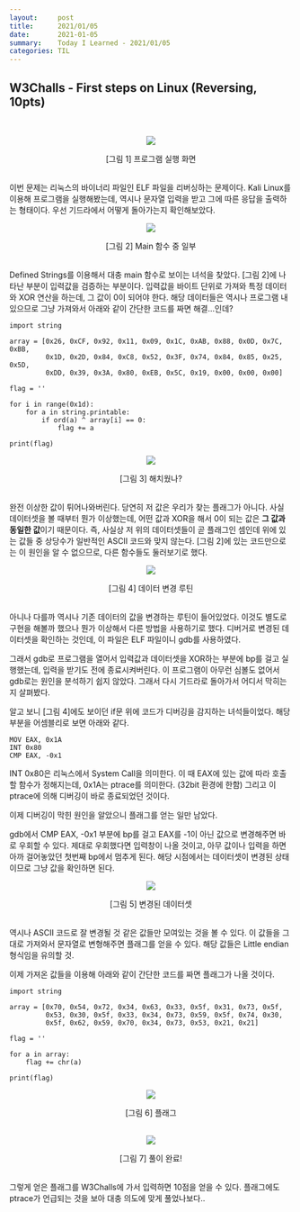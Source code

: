 ```yaml
---
layout:     post
title:      2021/01/05
date:       2021-01-05
summary:    Today I Learned - 2021/01/05
categories: TIL
---
```


## W3Challs - First steps on Linux (Reversing, 10pts)

<br>
<p align="center"><img src="https://user-images.githubusercontent.com/75083364/103621824-24162400-4f79-11eb-9df4-e7ede9b2f647.png"></p>
<center>[그림 1] 프로그램 실행 화면</center><br>

이번 문제는 리눅스의 바이너리 파일인 ELF 파일을 리버싱하는 문제이다.
Kali Linux를 이용해 프로그램을 실행해봤는데, 역시나 문자열 입력을 받고 그에 따른 응답을 출력하는 형태이다.
우선 기드라에서 어떻게 돌아가는지 확인해보았다.

<p align="center"><img src="https://user-images.githubusercontent.com/75083364/103621830-25475100-4f79-11eb-9b5f-972d19de1a2b.png"></p>
<center>[그림 2] Main 함수 중 일부</center><br>

Defined Strings를 이용해서 대충 main 함수로 보이는 녀석을 찾았다.
[그림 2]에 나타난 부분이 입력값을 검증하는 부분이다. 입력값을 바이트 단위로 가져와 특정 데이터와 XOR 연산을 하는데, 그 값이 0이 되어야 한다.
해당 데이터들은 역시나 프로그램 내 있으므로 그냥 가져와서 아래와 같이 간단한 코드를 짜면 해결...인데?

```(.python)
import string

array = [0x26, 0xCF, 0x92, 0x11, 0x09, 0x1C, 0xAB, 0x88, 0x0D, 0x7C, 0xBB,
         0x1D, 0x2D, 0x84, 0xC8, 0x52, 0x3F, 0x74, 0x84, 0x85, 0x25, 0x5D,
         0xDD, 0x39, 0x3A, 0x80, 0xEB, 0x5C, 0x19, 0x00, 0x00, 0x00]

flag = ''

for i in range(0x1d):
    for a in string.printable:
        if ord(a) ^ array[i] == 0:
            flag += a

print(flag)
```

<p align="center"><img src="https://user-images.githubusercontent.com/75083364/103621831-25475100-4f79-11eb-98fe-e541156cd43d.png"></p>
<center>[그림 3] 해치웠나?</center><br>

완전 이상한 값이 튀어나와버린다. 당연히 저 값은 우리가 찾는 플래그가 아니다.
사실 데이터셋을 볼 때부터 뭔가 이상했는데, 어떤 값과 XOR을 해서 0이 되는 값은 **그 값과 동일한 값**이기 때문이다.
즉, 사실상 저 위의 데이터셋들이 곧 플래그인 셈인데 위에 있는 값들 중 상당수가 일반적인 ASCII 코드와 맞지 않는다.
[그림 2]에 있는 코드만으로는 이 원인을 알 수 없으므로, 다른 함수들도 둘러보기로 했다.

<p align="center"><img src="https://user-images.githubusercontent.com/75083364/103621833-25dfe780-4f79-11eb-8f98-c16db9acd159.png"></p>
<center>[그림 4] 데이터 변경 루틴</center><br>

아니나 다를까 역시나 기존 데이터의 값을 변경하는 루틴이 들어있었다.
이것도 별도로 구현을 해볼까 했으나 뭔가 이상해서 다른 방법을 사용하기로 했다.
디버거로 변경된 데이터셋을 확인하는 것인데, 이 파일은 ELF 파일이니 gdb를 사용하였다.

그래서 gdb로 프로그램을 열어서 입력값과 데이터셋을 XOR하는 부분에 bp를 걸고 실행했는데, 입력을 받기도 전에 종료시켜버린다.
이 프로그램이 아무런 심볼도 없어서 gdb로는 원인을 분석하기 쉽지 않았다. 그래서 다시 기드라로 돌아가서 어디서 막히는지 살펴봤다.

알고 보니 [그림 4]에도 보이던 if문 위에 코드가 디버깅을 감지하는 녀석들이었다. 해당 부분을 어셈블리로 보면 아래와 같다.

```(.assembly)
MOV EAX, 0x1A
INT 0x80
CMP EAX, -0x1
```

INT 0x80은 리눅스에서 System Call을 의미한다. 
이 때 EAX에 있는 값에 따라 호출할 함수가 정해지는데, 0x1A는 ptrace를 의미한다. (32bit 환경에 한함)
그리고 이 ptrace에 의해 디버깅이 바로 종료되었던 것이다.

이제 디버깅이 막힌 원인을 알았으니 플래그를 얻는 일만 남았다.

gdb에서 CMP EAX, -0x1 부분에 bp를 걸고 EAX를 -1이 아닌 값으로 변경해주면 바로 우회할 수 있다.
제대로 우회했다면 입력창이 나올 것이고, 아무 값이나 입력을 하면 아까 걸어놓았던 첫번째 bp에서 멈추게 된다.
해당 시점에서는 데이터셋이 변경된 상태이므로 그냥 값을 확인하면 된다.

<p align="center"><img src="https://user-images.githubusercontent.com/75083364/103621832-25dfe780-4f79-11eb-9a0a-57bad0eacf78.png"></p>
<center>[그림 5] 변경된 데이터셋</center><br>

역시나 ASCII 코드로 잘 변경될 것 같은 값들만 모여있는 것을 볼 수 있다.
이 값들을 그대로 가져와서 문자열로 변형해주면 플래그를 얻을 수 있다. 해당 값들은 Little endian 형식임을 유의할 것.

이제 가져온 값들을 이용해 아래와 같이 간단한 코드를 짜면 플래그가 나올 것이다.

```(.python)
import string

array = [0x70, 0x54, 0x72, 0x34, 0x63, 0x33, 0x5f, 0x31, 0x73, 0x5f,
         0x53, 0x30, 0x5f, 0x33, 0x34, 0x73, 0x59, 0x5f, 0x74, 0x30,
         0x5f, 0x62, 0x59, 0x70, 0x34, 0x73, 0x53, 0x21, 0x21]

flag = ''

for a in array:
    flag += chr(a)

print(flag)
```

<p align="center"><img src="https://user-images.githubusercontent.com/75083364/103621834-26787e00-4f79-11eb-963d-2c04964cbab2.png"></p>
<center>[그림 6] 플래그</center><br>
<p align="center"><img src="https://user-images.githubusercontent.com/75083364/103621835-27111480-4f79-11eb-9641-a0a9b44777b1.png"></p>
<center>[그림 7] 풀이 완료!</center><br>

그렇게 얻은 플래그를 W3Challs에 가서 입력하면 10점을 얻을 수 있다.
플래그에도 ptrace가 언급되는 것을 보아 대충 의도에 맞게 풀었나보다.. 